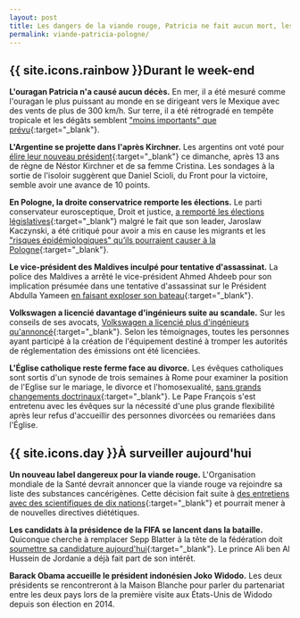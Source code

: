 ```yaml
---
layout: post
title: Les dangers de la viande rouge, Patricia ne fait aucun mort, les élections polonaises
permalink: viande-patricia-pologne/
---
```


## {{ site.icons.rainbow }}Durant le week-end

**L'ouragan Patricia n'a causé aucun décès.**
En mer, il a été mesuré comme l'ouragan le plus puissant au monde en se dirigeant vers le Mexique avec des vents de plus de 300 km/h.
Sur terre, il a été rétrogradé en tempête tropicale et les dégâts semblent ["moins importants" que prévu](http://www.lemonde.fr/planete/article/2015/10/24/mexique-l-ouragan-patricia-a-frappe-la-cote-pacifique_4796053_3244.html "Mexique : l’ouragan Patricia a frappé la côte pacifique"){:target="_blank"}.

**L'Argentine se projette dans l'après Kirchner.**
Les argentins ont voté pour [élire leur nouveau président](http://www.20minutes.fr/monde/1716679-20151025-argentine-election-presidentielle-fin-dynastie-kirchner "Argentine: Avec l'élection présidentielle, la fin de la dynastie Kirchner"){:target="_blank"} ce dimanche, après 13 ans de règne de Néstor Kirchner et de sa femme Cristina.
Les sondages à la sortie de l'isoloir suggèrent que Daniel Scioli, du Front pour la victoire, semble avoir une avance de 10 points.

**En Pologne, la droite conservatrice remporte les élections.**
Le parti conservateur eurosceptique, Droit et justice, [a remporté les élections législatives](http://www.lemonde.fr/europe/article/2015/10/25/pologne-la-droite-conservatrice-remporte-les-elections-legislatives_4796630_3214.html "Pologne : la droite conservatrice remporte les élections législatives"){:target="_blank"} malgré le fait que son leader, Jaroslaw Kaczynski, a été critiqué pour avoir a mis en cause les migrants et les ["risques épidémiologiques" qu’ils pourraient causer à la Pologne](http://www.lemonde.fr/europe/article/2015/10/23/pologne-la-fin-du-bon-eleve-europeen_4795312_3214.html "Pologne : la fin du bon élève européen ?"){:target="_blank"}.

**Le vice-président des Maldives inculpé pour tentative d'assassinat.**
La police des Maldives a arrêté le vice-président Ahmed Ahdeeb pour son implication présumée dans une tentative d'assassinat sur le Président Abdulla Yameen [en faisant exploser son bateau](http://www.lemonde.fr/international/article/2015/10/24/le-vice-president-des-maldives-arrete-pour-tentative-d-assassinat-du-president_4796310_3210.html "Le vice-président des Maldives arrêté pour tentative d’assassinat du président"){:target="_blank"}.

**Volkswagen a licencié davantage d'ingénieurs suite au scandale.**
Sur les conseils de ses avocats, [Volkswagen a licencié plus d'ingénieurs qu'annoncé](http://fr.reuters.com/article/frEuroRpt/idFRL8N12P0FG20151025 "Volkswagen prépare des mesures commerciales en Allemagne"){:target="_blank"}. Selon les témoignages, toutes les personnes ayant participé à la création de l'équipement destiné à tromper les autorités de réglementation des émissions ont été licenciées.

**L'Église catholique reste ferme face au divorce.**
Les évêques catholiques sont sortis d'un synode de trois semaines à Rome pour examiner la position de l'Eglise sur le mariage, le divorce et l'homosexualité, [sans grands changements doctrinaux](http://www.liberation.fr/planete/2015/10/25/synode-le-pape-francois-reussit-a-rassembler-sa-famille_1408712 "Synode : le pape François réussit à rassembler sa famille"){:target="_blank"}. Le Pape François s'est entretenu avec les évêques sur la nécessité d'une plus grande flexibilité après leur refus d'accueillir des personnes divorcées ou remariées dans l'Église.

## {{ site.icons.day }}À surveiller aujourd'hui

**Un nouveau label dangereux pour la viande rouge.**
L'Organisation mondiale de la Santé devrait annoncer que la viande rouge va rejoindre sa liste des substances cancérigènes.
Cette décision fait suite à [des entretiens avec des scientifiques de dix nations](http://www.vegactu.com/actualite/jambon-saucisson-viande-rouge-loms-les-classe-comme-cancerigenes-20991/ "Jambon, saucisson, viande rouge : l’OMS les classe comme cancérigènes"){:target="_blank"} et pourrait mener à de nouvelles directives diététiques.

**Les candidats à la présidence de la FIFA se lancent dans la bataille.**
Quiconque cherche à remplacer Sepp Blatter à la tête de la fédération doit [soumettre sa candidature aujourd'hui](http://www.parismatch.com/Actu/Sport/Cinq-candidats-et-de-nombreux-doutes-852341 "Cinq candidats et de nombreux doutes"){:target="_blank"}.
Le prince Ali ben Al Hussein de Jordanie a déjà fait part de son intérêt.

**Barack Obama accueille le président indonésien Joko Widodo.**
Les deux présidents se rencontreront à la Maison Blanche pour parler du partenariat entre les deux pays lors de la première visite aux États-Unis de Widodo depuis son élection en 2014.

